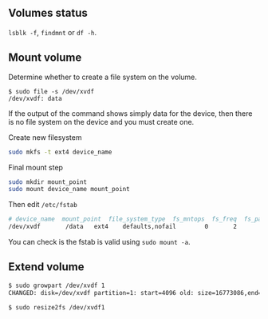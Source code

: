 ## Volumes status

`lsblk -f`, `findmnt` or `df -h`.


## Mount volume

Determine whether to create a file system on the volume.

```
$ sudo file -s /dev/xvdf
/dev/xvdf: data
```

If the output of the command shows simply data for the device, then
there is no file system on the device and you must create one.

Create new filesystem

```bash
sudo mkfs -t ext4 device_name
```
Final mount step

```bash
sudo mkdir mount_point
sudo mount device_name mount_point
```

Then edit `/etc/fstab`

```bash
# device_name  mount_point  file_system_type  fs_mntops  fs_freq  fs_passno
/dev/xvdf       /data   ext4    defaults,nofail        0       2
```

You can check is the fstab is valid using `sudo mount -a`.

## Extend volume

```bash
$ sudo growpart /dev/xvdf 1
CHANGED: disk=/dev/xvdf partition=1: start=4096 old: size=16773086,end=16777182 new: size=73396190,end=73400286

$ sudo resize2fs /dev/xvdf1
```


